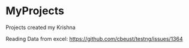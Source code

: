 # MyProjects
Projects created my Krishna

Reading Data from excel:
https://github.com/cbeust/testng/issues/1364
